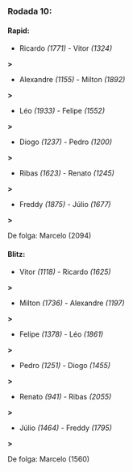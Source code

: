 ### Rodada 10:

#### Rapid:

* Ricardo *(1771)*     -     Vitor *(1324)*

 **>** 
* Alexandre *(1155)*     -     Milton *(1892)*

 **>** 
* Léo *(1933)*     -     Felipe *(1552)*

 **>** 
* Diogo *(1237)*     -     Pedro *(1200)*

 **>** 
* Ribas *(1623)*     -     Renato *(1245)*

 **>** 
* Freddy *(1875)*     -     Júlio *(1677)*

 **>** 

De folga: Marcelo (2094)

#### Blitz:

* Vitor *(1118)*     -     Ricardo *(1625)*

 **>** 
* Milton *(1736)*     -     Alexandre *(1197)*

 **>** 
* Felipe *(1378)*     -     Léo *(1861)*

 **>** 
* Pedro *(1251)*     -     Diogo *(1455)*

 **>** 
* Renato *(941)*     -     Ribas *(2055)*

 **>** 
* Júlio *(1464)*     -     Freddy *(1795)*

 **>** 

De folga: Marcelo (1560)

